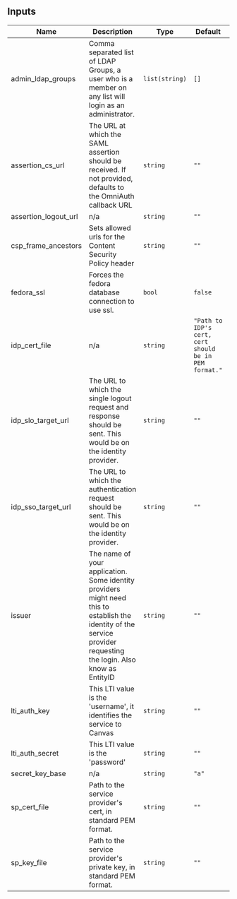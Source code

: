 ## Inputs

| Name | Description | Type | Default | Required |
|------|-------------|------|---------|:--------:|
| admin\_ldap\_groups | Comma separated list of LDAP Groups, a user who is a member on any list will login as an administrator. | `list(string)` | `[]` | no |
| assertion\_cs\_url | The URL at which the SAML assertion should be received. If not provided, defaults to the OmniAuth callback URL | `string` | `""` | no |
| assertion\_logout\_url | n/a | `string` | `""` | no |
| csp\_frame\_ancestors | Sets allowed urls for the Content Security Policy header | `string` | `""` | no |
| fedora\_ssl | Forces the fedora database connection to use ssl. | `bool` | `false` | no |
| idp\_cert\_file | n/a | `string` | `"Path to IDP's cert, cert should be in PEM format."` | no |
| idp\_slo\_target\_url | The URL to which the single logout request and response should be sent. This would be on the identity provider. | `string` | `""` | no |
| idp\_sso\_target\_url | The URL to which the authentication request should be sent. This would be on the identity provider. | `string` | `""` | no |
| issuer | The name of your application. Some identity providers might need this to establish the identity of the service provider requesting the login. Also know as EntityID | `string` | `""` | no |
| lti\_auth\_key | This LTI value is the 'username', it identifies the service to Canvas | `string` | `""` | no |
| lti\_auth\_secret | This LTI value is the 'password' | `string` | `""` | no |
| secret\_key\_base | n/a | `string` | `"a"` | no |
| sp\_cert\_file | Path to the service provider's cert, in standard PEM format. | `string` | `""` | no |
| sp\_key\_file | Path to the service provider's private key, in standard PEM format. | `string` | `""` | no |
